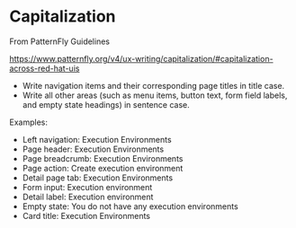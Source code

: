 # Capitalization

From PatternFly Guidelines

<https://www.patternfly.org/v4/ux-writing/capitalization/#capitalization-across-red-hat-uis>

- Write navigation items and their corresponding page titles in title case.
- Write all other areas (such as menu items, button text, form field labels, and empty state headings) in sentence case.

Examples:

- Left navigation: Execution Environments
- Page header: Execution Environments
- Page breadcrumb: Execution Environments
- Page action: Create execution environment
- Detail page tab: Execution Environments
- Form input: Execution environment
- Detail label: Execution environment
- Empty state: You do not have any execution environments
- Card title: Execution Environments
